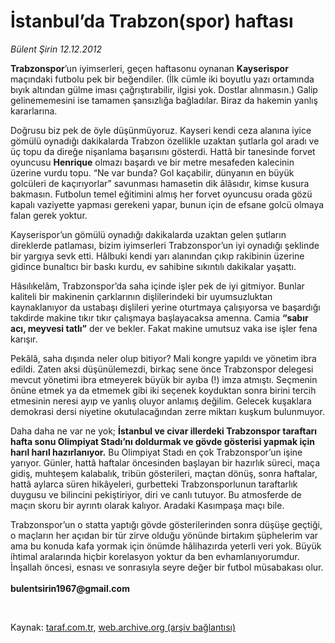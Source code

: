 # İstanbul’da Trabzon(spor) haftası

*Bülent Şirin 12.12.2012*

<div class="yazi"><p><b>Trabzonspor</b>’un iyimserleri, geçen haftasonu oynanan <b>Kayserispor</b> maçındaki futbolu pek bir beğendiler. (İlk cümle iki boyutlu yazı ortamında bıyık altından gülme iması çağrıştırabilir, ilgisi yok. Dostlar alınmasın.) Galip gelinememesini ise tamamen şansızlığa bağladılar. Biraz da hakemin yanlış kararlarına. </p>
<p>Doğrusu biz pek de öyle düşünmüyoruz. Kayseri kendi ceza alanına iyice gömülü oynadığı dakikalarda Trabzon özellikle uzaktan şutlarla gol aradı ve üç topu da direğe nişanlama başarısını gösterdi. Hattâ bir tanesinde forvet oyuncusu <b>Henrique</b> olmazı başardı ve bir metre mesafeden kalecinin üzerine vurdu topu. “Ne var bunda? Gol kaçabilir, dünyanın en büyük golcüleri de kaçırıyorlar” savunması hamasetin dik âlâsıdır, kimse kusura bakmasın. Futbolun temel eğitimini almış her forvet oyuncusu orada gözü kapalı vaziyette yapması gerekeni yapar, bunun için de efsane golcü olmaya falan gerek yoktur. </p>
<p>Kayserispor’un gömülü oynadığı dakikalarda uzaktan gelen şutların direklerde patlaması, bizim iyimserleri Trabzonspor’un iyi oynadığı şeklinde bir yargıya sevk etti. Hâlbuki kendi yarı alanından çıkıp rakibinin üzerine gidince bunaltıcı bir baskı kurdu, ev sahibine sıkıntılı dakikalar yaşattı. </p>
<p>Hâsılıkelâm, Trabzonspor’da saha içinde işler pek de iyi gitmiyor. Bunlar kaliteli bir makinenin çarklarının dişlilerindeki bir uyumsuzluktan kaynaklanıyor da ustabaşı dişlileri yerine oturtmaya çalışıyorsa ve başardığı takdirde makine tıkır tıkır çalışmaya başlayacaksa amenna. Camia <b>“sabır acı, meyvesi tatlı”</b> der ve bekler. Fakat makine umutsuz vaka ise işler fena karışır. </p>
<p>Pekâlâ, saha dışında neler olup bitiyor? Mali kongre yapıldı ve yönetim ibra edildi. Zaten aksi düşünülemezdi, birkaç sene önce Trabzonspor delegesi mevcut yönetimi ibra etmeyerek büyük bir ayıba (!) imza atmıştı. Seçmenin önüne etmek ya da etmemek gibi iki seçenek koyduktan sonra birini tercih etmesinin neresi ayıp ve yanlış oluyor anlamış değilim. Gelecek kuşaklara demokrasi dersi niyetine okutulacağından zerre miktarı kuşkum bulunmuyor. </p>
<p>Daha daha ne var ne yok; <b>İstanbul ve civar illerdeki Trabzonspor taraftarı hafta sonu Olimpiyat Stadı’nı doldurmak ve gövde gösterisi yapmak için harıl harıl hazırlanıyor.</b> Bu Olimpiyat Stadı en çok Trabzonspor’un işine yarıyor. Günler, hattâ haftalar öncesinden başlayan bir hazırlık süreci, maça gidiş, muhteşem kalabalık, tribün gösterileri, maçtan dönüş, sonra haftalar, hattâ aylarca süren hikâyeleri, gurbetteki Trabzonsporlunun taraftarlık duygusu ve bilincini pekiştiriyor, diri ve canlı tutuyor. Bu atmosferde de maçın skoru bir ayrıntı olarak kalıyor. Aradaki Kasımpaşa maçı bile.</p>
<p>Trabzonspor’un o statta yaptığı gövde gösterilerinden sonra düşüşe geçtiği, o maçların her açıdan bir tür zirve olduğu yönünde birtakım şüphelerim var ama bu konuda kafa yormak için önümde hâlihazırda yeterli veri yok. Büyük ihtimal aralarında hiçbir korelasyon yoktur da ben evhamlanıyorumdur. İnşallah öncesi, esnası ve sonrasıyla seyre değer bir futbol müsabakası olur.<br/><br/><b>bulentsirin1967@gmail.com</b></p>
<p> </p>
</div>

Kaynak: [taraf.com.tr](http://www.taraf.com.tr/bulent-sirin/makale-istanbul-da-trabzon-spor-haftasi.htm), [web.archive.org (arşiv bağlantısı)](http://web.archive.org/web/20131022082802/http://www.taraf.com.tr/bulent-sirin/makale-istanbul-da-trabzon-spor-haftasi.htm)
